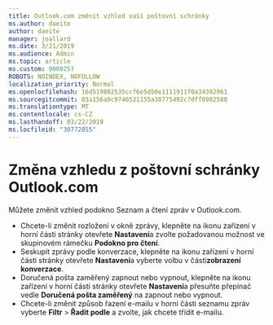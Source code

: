 ```yaml
---
title: Outlook.com změnit vzhled vaší poštovní schránky
ms.author: daeite
author: daeite
manager: joallard
ms.date: 3/21/2019
ms.audience: Admin
ms.topic: article
ms.custom: 9000257
ROBOTS: NOINDEX, NOFOLLOW
localization_priority: Normal
ms.openlocfilehash: 16d519802535ccf6e5d50e1111911f0a34392961
ms.sourcegitcommit: 03a156a9c9740521155a30775492c7dff0982588
ms.translationtype: MT
ms.contentlocale: cs-CZ
ms.lasthandoff: 03/22/2019
ms.locfileid: "30772855"
---
```

# <a name="change-the-look-of-your-outlookcom-mailbox"></a>Změna vzhledu z poštovní schránky Outlook.com

Můžete změnit vzhled podokno Seznam a čtení zpráv v Outlook.com.

- Chcete-li změnit rozložení v okně zprávy, klepněte na ikonu zařízení v horní části stránky otevřete **Nastavení**a zvolte požadovanou možnost ve skupinovém rámečku **Podokno pro čtení**.
- Seskupit zprávy podle konverzace, klepněte na ikonu zařízení v horní části stránky otevřete **Nastavení**a vyberte volbu v části**zobrazení konverzace**.
- Doručená pošta zaměřený zapnout nebo vypnout, klepněte na ikonu zařízení v horní části stránky otevřete **Nastavení**a přesuňte přepínač vedle **Doručená pošta zaměřený** na zapnout nebo vypnout.
- Chcete-li změnit způsob řazení e-mailu v horní části seznamu zpráv vyberte **Filtr** > **Řadit podle** a zvolte, jak chcete třídit e-mailu.